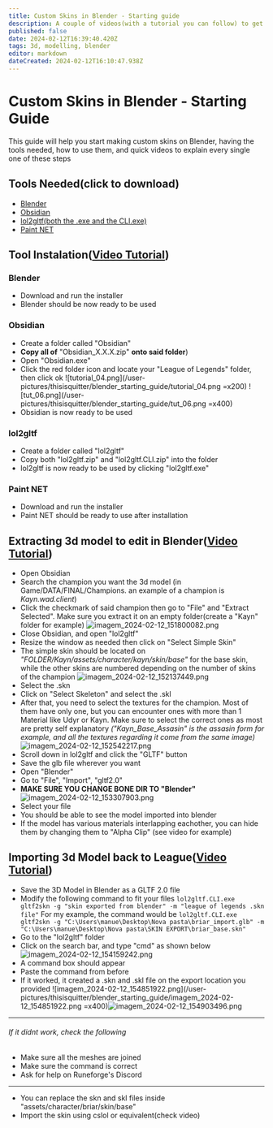 ```yaml
---
title: Custom Skins in Blender - Starting guide
description: A couple of videos(with a tutorial you can follow) to get started with the very basics of custom skinning
published: false
date: 2024-02-12T16:39:40.420Z
tags: 3d, modelling, blender
editor: markdown
dateCreated: 2024-02-12T16:10:47.938Z
---
```


# Custom Skins in Blender - Starting Guide
This guide will help you start making custom skins on Blender, having the tools needed, how to use them, and quick videos to explain every single one of these steps
## Tools Needed(click to download)
- [Blender](https://www.blender.org)
- [Obsidian](https://github.com/Crauzer/Obsidian/releases/)
- [lol2gltf(both the .exe and the CLI.exe)](https://github.com/Crauzer/lol2gltf/releases/tag/3.0.3)
- [Paint NET](https://www.getpaint.net/download.html#download)
## Tool Instalation([Video Tutorial](https://www.youtube.com/watch?v=TQ683WcB2r4&list=PLs0PAKp5tPPvXdbtx012Or5-n9udpG00B))
### Blender
- Download and run the installer
- Blender should be now ready to be used
### Obsidian
- Create a folder called "Obsidian"
- **Copy all of** "Obsidian_X.X.X.zip" **onto said folder**)
- Open "Obsidian.exe"
- Click the red folder icon and locate your "League of Legends" folder, then click ok
![tutorial_04.png](/user-pictures/thisisquitter/blender_starting_guide/tutorial_04.png =x200)
![tut_06.png](/user-pictures/thisisquitter/blender_starting_guide/tut_06.png =x400)
- Obsidian is now ready to be used
### lol2gltf
- Create a folder called "lol2gltf"
- Copy both "lol2gltf.zip" and "lol2gltf.CLI.zip" into the folder
- lol2gltf is now ready to be used by clicking "lol2gltf.exe"
### Paint NET
- Download and run the installer
- Paint NET should be ready to use after installation
## Extracting 3d model to edit in Blender([Video Tutorial](https://www.youtube.com/watch?v=HXfCIvMYYOY&list=PLs0PAKp5tPPvXdbtx012Or5-n9udpG00B&index=2))
- Open Obsidian
- Search the champion you want the 3d model (in Game/DATA/FINAL/Champions. an example of a champion is *Kayn.wad.client*)
- Click the checkmark of said champion then go to "File" and "Extract Selected". Make sure you extract it on an empty folder(create a "Kayn" folder for example)
![imagem_2024-02-12_151800082.png](/user-pictures/thisisquitter/blender_starting_guide/imagem_2024-02-12_151800082.png)
- Close Obsidian, and open "lol2gltf"
- Resize the window as needed then click on "Select Simple Skin"
- The simple skin should be located on *"FOLDER/Kayn/assets/character/kayn/skin/base"* for the base skin, while the other skins are numbered depending on the number of skins of the champion
![imagem_2024-02-12_152137449.png](/user-pictures/thisisquitter/blender_starting_guide/imagem_2024-02-12_152137449.png)
- Select the .skn
- Click on "Select Skeleton" and select the .skl
- After that, you need to select the textures for the champion. Most of them have only one, but you can encounter ones with more than 1 Material like Udyr or Kayn. Make sure to select the correct ones as most are pretty self explanatory *("Kayn_Base_Assasin" is the assasin form for example, and all the textures regarding it come from the same image)*
![imagem_2024-02-12_152542217.png](/user-pictures/thisisquitter/blender_starting_guide/imagem_2024-02-12_152542217.png)
- Scroll down in lol2gltf and click the "GLTF" button
- Save the glb file wherever you want
- Open "Blender"
- Go to "File", "Import", "gltf2.0"
- **MAKE SURE YOU CHANGE BONE DIR TO "Blender"**
![imagem_2024-02-12_153307903.png](/user-pictures/thisisquitter/blender_starting_guide/imagem_2024-02-12_153307903.png)
- Select your file
- You should be able to see the model imported into blender
- If the model has various materials interlapping eachother, you can hide them by changing them to "Alpha Clip" (see video for example)
## Importing 3d Model back to League([Video Tutorial](https://youtu.be/Zkswkr_uEz4))
- Save the 3D Model in Blender as a GLTF 2.0  file
- Modify the following command to fit your files
`lol2gltf.CLI.exe gltf2skn -g "skin exported from blender" -m "league of legends .skn file"`
For my example, the command would be
`lol2gltf.CLI.exe gltf2skn -g "C:\Users\manue\Desktop\Nova pasta\briar_import.glb" -m "C:\Users\manue\Desktop\Nova pasta\SKIN EXPORT\briar_base.skn"`
- Go to the "lol2gltf" folder
- Click on the search bar, and type "cmd" as shown below
![imagem_2024-02-12_154159242.png](/user-pictures/thisisquitter/blender_starting_guide/imagem_2024-02-12_154159242.png)
- A command box should appear
- Paste the command from before
- If it worked, it created a .skn and .skl file on the export location you provided
![imagem_2024-02-12_154851922.png](/user-pictures/thisisquitter/blender_starting_guide/imagem_2024-02-12_154851922.png =x400)![imagem_2024-02-12_154903496.png](/user-pictures/thisisquitter/blender_starting_guide/imagem_2024-02-12_154903496.png)
---
###### If it didnt work, check the following
- Make sure all the meshes are joined
- Make sure the command is correct
- Ask for help on Runeforge's Discord

---
- You can replace the skn and skl files inside "assets/character/briar/skin/base"
- Import the skin using cslol or equivalent(check video)